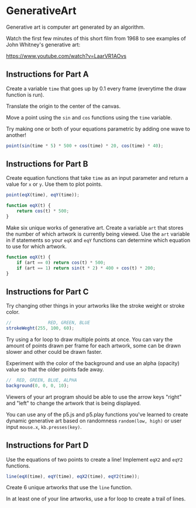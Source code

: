 # GenerativeArt

Generative art is computer art generated by an algorithm.

Watch the first few minutes of this short film from 1968 to see examples of John Whitney's generative art:

<https://www.youtube.com/watch?v=LaarVR1AOvs>

## Instructions for Part A

Create a variable `time` that goes up by 0.1 every frame (everytime the draw function is run).

Translate the origin to the center of the canvas.

Move a point using the `sin` and `cos` functions using the `time` variable.

Try making one or both of your equations parametric by adding one wave to another!

```js
point(sin(time * 5) * 500 + cos(time) * 20, cos(time) * 40);
```

## Instructions for Part B

Create equation functions that take `time` as an input parameter and return a value for `x` or `y`. Use them to plot points.

```js
point(eqX(time), eqY(time));
```

```js
function eqX(t) {
	return cos(t) * 500;
}
```

Make six unique works of generative art. Create a variable `art` that stores the number of which artwork is currently being viewed. Use the `art` variable in if statements so your `eqX` and `eqY` functions can determine which equation to use for which artwork.

```js
function eqX(t) {
	if (art == 0) return cos(t) * 500;
	if (art == 1) return sin(t * 2) * 400 + cos(t) * 200;
}
```

## Instructions for Part C

Try changing other things in your artworks like the stroke weight or stroke color.

```js
//   			RED, GREEN, BLUE
strokeWeght(255, 100, 60);
```

Try using a for loop to draw multiple points at once. You can vary the amount of points drawn per frame for each artwork, some can be drawn slower and other could be drawn faster.

Experiment with the color of the background and use an alpha (opacity) value so that the older points fade away.

```js
//  RED, GREEN, BLUE, ALPHA
background(0, 0, 0, 10);
```

Viewers of your art program should be able to use the arrow keys "right" and "left" to change the artwork that is being displayed.

You can use any of the p5.js and p5.play functions you've learned to create dynamic generative art based on randomness `random(low, high)` or user input `mouse.x`, `kb.presses(key)`.

## Instructions for Part D

Use the equations of two points to create a line! Implement `eqX2` and `eqY2` functions.

```js
line(eqX(time), eqY(time), eqX2(time), eqY2(time));
```

Create 6 unique artworks that use the `line` function.

In at least one of your line artworks, use a for loop to create a trail of lines.
